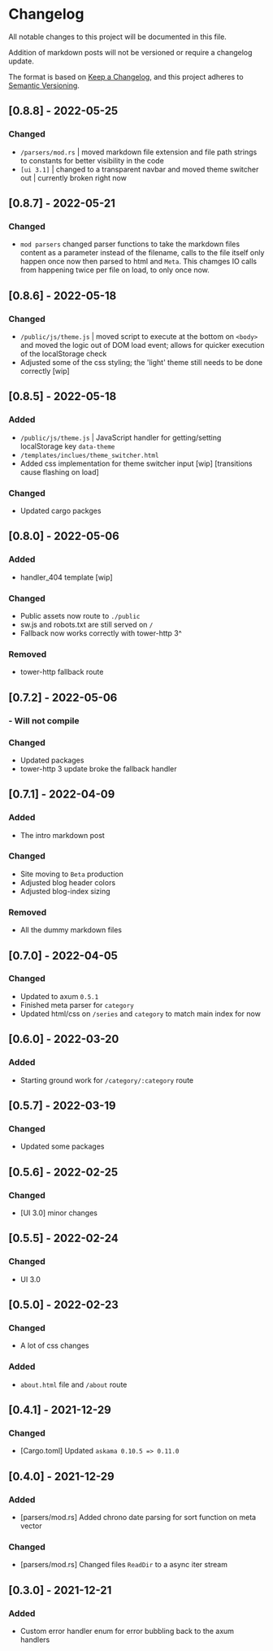 # Changelog

All notable changes to this project will be documented in this file.

Addition of markdown posts will not be versioned or require a changelog update.

The format is based on [Keep a Changelog](https://keepachangelog.com/en/1.0.0/),
and this project adheres to [Semantic Versioning](https://semver.org/spec/v2.0.0.html).

## [0.8.8] - 2022-05-25

### Changed

- `/parsers/mod.rs` | moved markdown file extension and file path strings to constants for better visibility in the code
- `[ui 3.1]` | changed to a transparent navbar and moved theme switcher out | currently broken right now

## [0.8.7] - 2022-05-21

### Changed

- `mod parsers` changed parser functions to take the markdown files content as a parameter instead of the filename, calls to the file itself only happen once now then parsed to html and `Meta`. This chamges IO calls from happening twice per file on load, to only once now.

## [0.8.6] - 2022-05-18

### Changed

- `/public/js/theme.js` | moved script to execute at the bottom on `<body>` and moved the logic out of DOM load event; allows for quicker execution of the localStorage check
- Adjusted some of the css styling; the 'light' theme still needs to be done correctly [wip]

## [0.8.5] - 2022-05-18

### Added

- `/public/js/theme.js` | JavaScript handler for getting/setting localStorage key `data-theme`
- `/templates/inclues/theme_switcher.html`
- Added css implementation for theme switcher input [wip] [transitions cause flashing on load]

### Changed

- Updated cargo packges

## [0.8.0] - 2022-05-06

### Added

- handler_404 template [wip]

### Changed

- Public assets now route to `./public`
- sw.js and robots.txt are still served on `/`
- Fallback now works correctly with tower-http 3^

### Removed

- tower-http fallback route

## [0.7.2] - 2022-05-06

### - Will not compile

### Changed

- Updated packages
- tower-http 3 update broke the fallback handler

## [0.7.1] - 2022-04-09

### Added

- The intro markdown post

### Changed

- Site moving to `Beta` production
- Adjusted blog header colors
- Adjusted blog-index sizing

### Removed

- All the dummy markdown files

## [0.7.0] - 2022-04-05

### Changed

- Updated to axum `0.5.1`
- Finished meta parser for `category`
- Updated html/css on `/series` and `category` to match main index for now

## [0.6.0] - 2022-03-20

### Added

- Starting ground work for `/category/:category` route

## [0.5.7] - 2022-03-19

### Changed

- Updated some packages

## [0.5.6] - 2022-02-25

### Changed

- [UI 3.0] minor changes

## [0.5.5] - 2022-02-24

### Changed

- UI 3.0

## [0.5.0] - 2022-02-23

### Changed

- A lot of css changes

### Added

- `about.html` file and `/about` route

## [0.4.1] - 2021-12-29

### Changed

- [Cargo.toml] Updated `askama 0.10.5 => 0.11.0`

## [0.4.0] - 2021-12-29

### Added

- [parsers/mod.rs] Added chrono date parsing for sort function on meta vector

### Changed

- [parsers/mod.rs] Changed files `ReadDir` to a async iter stream

## [0.3.0] - 2021-12-21

### Added

- Custom error handler enum for error bubbling back to the axum handlers
